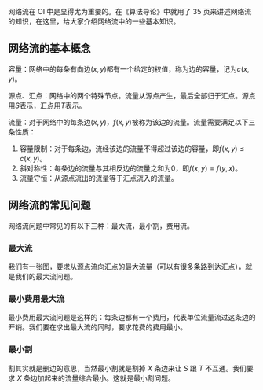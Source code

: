 网络流在 OI 中是显得尤为重要的。在《算法导论》中就用了 35 页来讲述网络流的知识，在这里，给大家介绍网络流中的一些基本知识。

## 网络流的基本概念

容量：网络中的每条有向边$(x,y)$都有一个给定的权值，称为边的容量，记为$c(x,y)$。

源点、汇点：网络中的两个特殊节点。流量从源点产生，最后全部归于汇点。源点用$S$表示，汇点用$T$表示。

流量：对于网络中的每条边$(x,y)$，$f(x,y)$被称为该边的流量。流量需要满足以下三条性质：
1. 容量限制：对于每条边，流经该边的流量不得超过该边的容量，即$f(x,y) \leq c(x,y)$。
2. 斜对称性：每条边的流量与其相反边的流量之和为0，即$f(x,y)=f(y,x)$。
3. 流量守恒：从源点流出的流量等于汇点流入的流量。

## 网络流的常见问题

网络流问题中常见的有以下三种：最大流，最小割，费用流。

### 最大流

我们有一张图，要求从源点流向汇点的最大流量（可以有很多条路到达汇点），就是我们的最大流问题。

### 最小费用最大流

最小费用最大流问题是这样的：每条边都有一个费用，代表单位流量流过这条边的开销。我们要在求出最大流的同时，要求花费的费用最小。

### 最小割

割其实就是删边的意思，当然最小割就是割掉 $X$ 条边来让 $S$ 跟 $T$ 不互通。我们要求 $X$ 条边加起来的流量综合最小。这就是最小割问题。
